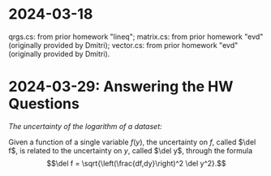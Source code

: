 # 2024-03-18

qrgs.cs: from prior homework "lineq";
matrix.cs: from prior homework "evd" (originally provided by Dmitri);
vector.cs: from prior homework "evd" (originally provided by Dmitri).

# 2024-03-29: Answering the HW Questions

_The uncertainty of the logarithm of a dataset:_

Given a function of a single variable $f(y)$, the uncertainty on $f$, called $\del f$, is related to the uncertainty on $y$, called $\del y$, through the formula $$\del f = \sqrt{\left(\frac{df,dy}\right)^2 \del y^2}.$$ 
